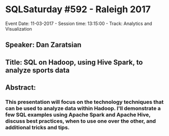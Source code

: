 # SQLSaturday #592 - Raleigh 2017
Event Date: 11-03-2017 - Session time: 13:15:00 - Track: Analytics and Visualization
## Speaker: Dan Zaratsian
## Title: SQL on Hadoop, using Hive  Spark, to analyze sports data
## Abstract:
### This presentation will focus on the technology  techniques that can be used to analyze data within Hadoop. I'll demonstrate a few SQL examples using Apache Spark and Apache Hive, discuss best practices, when to use one over the other, and additional tricks and tips. ​
